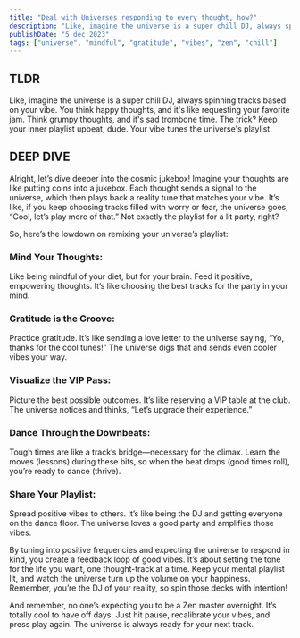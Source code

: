 ```yaml
---
title: "Deal with Universes responding to every thought, how?"
description: "Like, imagine the universe is a super chill DJ, always spinning tracks based on your vibe. The trick? Keep your inner playlist upbeat, dude."
publishDate: "5 dec 2023"
tags: ["universe", "mindful", "gratitude", "vibes", "zen", "chill"]
---
```


## TLDR

Like, imagine the universe is a super chill DJ, always spinning tracks based on your vibe. You think happy thoughts, and it's like requesting your favorite jam. Think grumpy thoughts, and it's sad trombone time. The trick? Keep your inner playlist upbeat, dude. Your vibe tunes the universe's playlist.

## DEEP DIVE

Alright, let’s dive deeper into the cosmic jukebox! Imagine your thoughts are like putting coins into a jukebox. Each thought sends a signal to the universe, which then plays back a reality tune that matches your vibe. It’s like, if you keep choosing tracks filled with worry or fear, the universe goes, “Cool, let’s play more of that.” Not exactly the playlist for a lit party, right?

So, here’s the lowdown on remixing your universe’s playlist:

### Mind Your Thoughts:

Like being mindful of your diet, but for your brain. Feed it positive, empowering thoughts. It’s like choosing the best tracks for the party in your mind.

### Gratitude is the Groove:

Practice gratitude. It’s like sending a love letter to the universe saying, “Yo, thanks for the cool tunes!” The universe digs that and sends even cooler vibes your way.

### Visualize the VIP Pass:

Picture the best possible outcomes. It’s like reserving a VIP table at the club. The universe notices and thinks, “Let’s upgrade their experience.”

### Dance Through the Downbeats:

Tough times are like a track’s bridge—necessary for the climax. Learn the moves (lessons) during these bits, so when the beat drops (good times roll), you’re ready to dance (thrive).

### Share Your Playlist:

Spread positive vibes to others. It’s like being the DJ and getting everyone on the dance floor. The universe loves a good party and amplifies those vibes.

By tuning into positive frequencies and expecting the universe to respond in kind, you create a feedback loop of good vibes. It’s about setting the tone for the life you want, one thought-track at a time. Keep your mental playlist lit, and watch the universe turn up the volume on your happiness. Remember, you’re the DJ of your reality, so spin those decks with intention!

And remember, no one’s expecting you to be a Zen master overnight. It’s totally cool to have off days. Just hit pause, recalibrate your vibes, and press play again. The universe is always ready for your next track.
